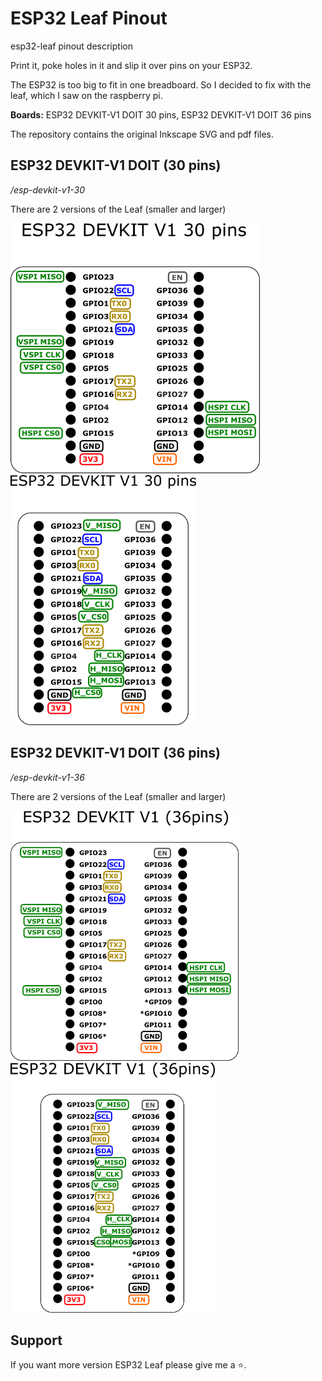 # ESP32 Leaf Pinout
esp32-leaf pinout description

Print it, poke holes in it and slip it over pins on your ESP32.

The ESP32 is too big to fit in one breadboard. So I decided to fix with the leaf, which I saw on the raspberry pi.

**Boards:** ESP32 DEVKIT-V1 DOIT 30 pins, ESP32 DEVKIT-V1 DOIT 36 pins

The repository contains the original Inkscape SVG and pdf files.

## ESP32 DEVKIT-V1 DOIT (30 pins)
*/esp-devkit-v1-30*

There are 2 versions of the Leaf (smaller and larger)

<img src="esp32-devkit-v1-30/esp32-devkit-v1-1.png" height="400" />   <img src="esp32-devkit-v1-30/esp32-devkit-v1-2.png" height="400" />

## ESP32 DEVKIT-V1 DOIT (36 pins)
*/esp-devkit-v1-36*

There are 2 versions of the Leaf (smaller and larger)

<img src="esp32-devkit-v1-36/esp32-devkit-v1-36-1.png" height="400" />   <img src="esp32-devkit-v1-36/esp32-devkit-v1-36-2.png" height="400" />

## Support
If you want more version ESP32 Leaf please give me a :star:.
